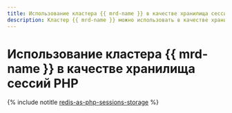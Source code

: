 ```yaml
---
title: Использование кластера {{ mrd-name }} в качестве хранилища сессий PHP
description: Кластер {{ mrd-name }} можно использовать в качестве хранилища данных о сессиях PHP.
---
```


# Использование кластера {{ mrd-name }} в качестве хранилища сессий PHP

{% include notitle [redis-as-php-sessions-storage](../../_tutorials/dataplatform/redis-as-php-sessions-storage.md) %}